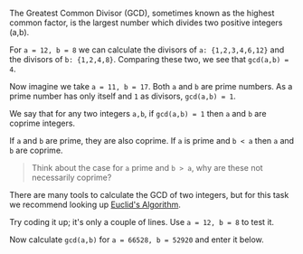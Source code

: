 The Greatest Common Divisor (GCD), sometimes known as the highest common factor, is the largest number which divides two positive integers (a,b).

For ```a = 12, b = 8``` we can calculate the divisors of ```a: {1,2,3,4,6,12}``` and the divisors of ```b: {1,2,4,8}```. Comparing these two, we see that ```gcd(a,b) = 4```.

Now imagine we take ```a = 11, b = 17```. Both ```a``` and ```b``` are prime numbers. As a prime number has only itself and ```1``` as divisors, ```gcd(a,b) = 1```.

We say that for any two integers ```a,b```, if ```gcd(a,b) = 1``` then ```a``` and ```b``` are coprime integers.

If ```a``` and ```b``` are prime, they are also coprime. If ```a``` is prime and ```b < a``` then ```a``` and ```b``` are coprime.

>Think about the case for ```a``` prime and ```b > a```, why are these not necessarily coprime?


There are many tools to calculate the GCD of two integers, but for this task we recommend looking up [Euclid's Algorithm](https://en.wikipedia.org/wiki/Euclidean_algorithm).

Try coding it up; it's only a couple of lines. Use ```a = 12, b = 8``` to test it.

Now calculate ```gcd(a,b)``` for ```a = 66528, b = 52920``` and enter it below.